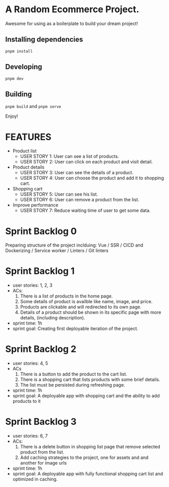 # A Random Ecommerce Project.

Awesome for using as a boilerplate to build your dream project!

## Installing dependencies

`pnpm install`

## Developing

`pnpm dev`

## Building

`pnpm build` and `pnpm serve`

Enjoy!

# FEATURES

- Product list
    - USER STORY 1: User can see a list of products.
    - USER STORY 2: User can click on each product and visit detail.
- Product details
    - USER STORY 3: User can see the details of a product.
    - USER STORY 4: User can choose the product and add it to shopping cart.
- Shopping cart
    - USER STORY 5: User can see his list.
    - USER STORY 6: User can remove a product from the list.
- Improve performance
    - USER STORY 7: Reduce waiting time of user to get some data.

# Sprint Backlog 0

Preparing structure of the project inclduing: Vue / SSR / CICD and Dockerizing / Service worker / Linters / Git linters

# Sprint Backlog 1

- user stories: 1, 2, 3
- ACs:
    1.  There is a list of products in the home page.
    2.  Some details of product is availble like name, image, and price.
    3.  Products are clickable and will redirected to its own page.
    4.  Details of a product should be shown in its specific page with more details, (including description).
- sprint time: 1h
- sprint goal: Creating first deployable iteration of the project.

# Sprint Backlog 2

- user stories: 4, 5
- ACs
    1.  There is a button to add the product to the cart list.
    2.  There is a shopping cart that lists products with some brief details.
    3.  The list must be persisted during refreshing page.
- sprint time: 1h
- sprint goal: A deployable app with shopping cart and the ability to add products to it

# Sprint Backlog 3

- user stories: 6, 7
- ACs:
    1.  There is a delete button in shopping list page that remove selected product from the list.
    2.  Add caching strategies to the project, one for assets and and another for image urls
- sprint time: 1h
- sprint goal: A deployable app with fully functional shopping cart list and optimized in caching.
